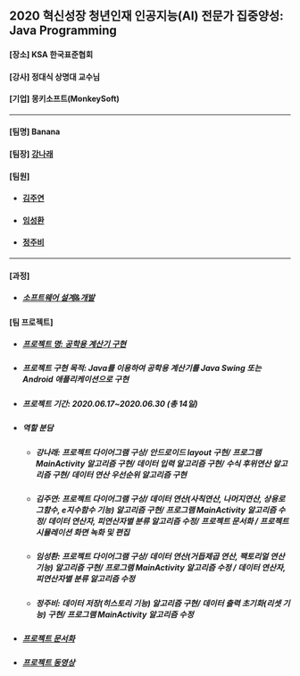 ## 2020 혁신성장 청년인재 인공지능(AI) 전문가 집중양성: Java Programming
<h4>[장소] KSA 한국표준협회</h4>
<h4>[강사] 정대식 상명대 교수님</h4>
<h4>[기업] 몽키소프트(MonkeySoft)</h4>
<hr>
<h4>[팀명] Banana </h4>
<h4>[팀장] <a href = "https://github.com/kang-hana" > 강나래</a></h4>
  <h4>[팀원]</h4>
  <ul>
  <li>
    <h4><a href="https://github.com/jysaa5">김주연</a></h4>
  </li>
    <li>
    <h4><a href="https://github.com/SeongHwan-Lim">임성환</a></h4>
  </li>
    <li>
    <h4><a href="https://github.com/JoobeeJung">정주비</a></h4>
  </li>
  </ul>
  <hr>
<h4>[과정]</h4>
<ul>
  <li>
    <h5><a href="https://github.com/ksa-banana/Java_Programming/blob/master/Software_Design_And_Development_Process.md">소프트웨어 설계&개발</a></h5>
  </li>
  </ul>
<h4>[팀 프로젝트]</h4>

<ul>
  <li>
    <h5><a href="https://github.com/ksa-banana/Java_Programming/tree/master/version1.0">프로젝트 명: 공학용 계산기 구현</a></h5>
   </li>
   <li>
    <h5>프로젝트 구현 목적: Java를 이용하여 공학용 계산기를 Java Swing 또는 Android 애플리케이션으로 구현</h5>
   </li>
   <li>
    <h5>프로젝트 기간: 2020.06.17~2020.06.30 (총 14일)</h5>
   </li>
   <li>
    <h5>역할 분담</h5>
    </li>
      <ul>
        <li>
          <h5>강나래: 프로젝트 다이어그램 구상/ 안드로이드 layout 구현/ 프로그램 MainActivity 알고리즘 구현/ 데이터 입력 알고리즘 구현/ 수식 후위연산 알고리즘 구현/ 데이터 연산 우선순위 알고리즘 구현 </h5> 
        </li>
         <li>
          <h5>김주연: 프로젝트 다이어그램 구상/ 데이터 연산(사칙연산, 나머지연산, 상용로그함수, e지수함수 기능) 알고리즘 구현/ 프로그램 MainActivity 알고리즘 수정/ 데이터 연산자, 피연산자별 분류 알고리즘 수정/ 프로젝트 문서화 / 프로젝트 시뮬레이션 화면 녹화 및 편집 </h5> 
        </li>
         <li>
          <h5>임성환: 프로젝트 다이어그램 구상/ 데이터 연산(거듭제곱 연산, 팩토리얼 연산 기능) 알고리즘 구현/ 프로그램 MainActivity 알고리즘 수정 / 데이터 연산자, 피연산자별 분류 알고리즘 수정</h5> 
        </li>
         <li>
          <h5>정주비: 데이터 저장(히스토리 기능) 알고리즘 구현/ 데이터 출력 초기화(리셋 기능) 구현/ 프로그램 MainActivity 알고리즘 수정</h5> 
        </li>
      </ul>
    <li>
       <h5><a href="https://github.com/ksa-banana/Java_Programming/blob/master/document/TeamProject_DOC.md">프로젝트 문서화</a></h5>
    </li>
     <li>
      <h5><a href="https://youtu.be/eTHPNKARuLE">프로젝트 동영상</a></h5>
    </li>
   </ul>
</ul>
